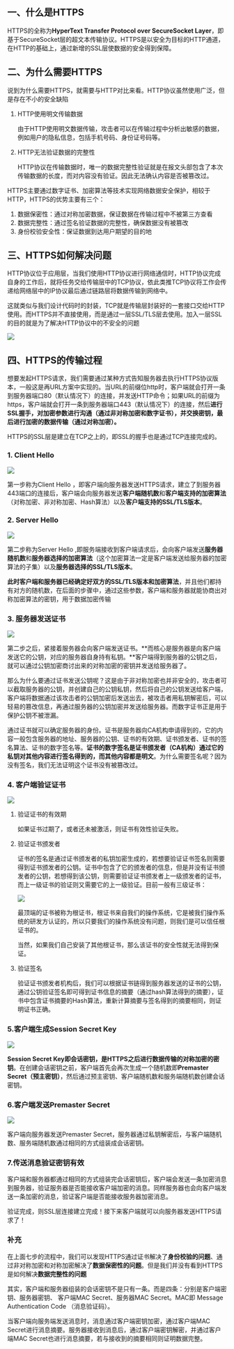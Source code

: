 ## 一、什么是HTTPS

HTTPS的全称为**HyperText Transfer Protocol over SecureSocket Layer**，即基于SecureSocket层的超文本传输协议。HTTPS是以安全为目标的HTTP通道，在HTTP的基础上，通过新增的SSL层使数据的安全得到保障。

## 二、为什么需要HTTPS

说到为什么需要HTTPS，就需要与HTTP对比来看。HTTP协议虽然使用广泛，但是存在不小的安全缺陷

1. HTTP使用明文传输数据

   由于HTTP使用明文数据传输，攻击者可以在传输过程中分析出敏感的数据，例如用户的隐私信息，包括手机号码、身份证号码等。

2. HTTP无法验证数据的完整性

   HTTP协议在传输数据时，唯一的数据完整性验证就是在报文头部包含了本次传输数据的长度，而对内容没有验证。因此无法确认内容是否被篡改过。

HTTPS主要通过数字证书、加密算法等技术实现网络数据安全保护，相较于HTTP，HTTPS的优势主要有三个：

1. 数据保密性：通过对称加密数据，保证数据在传输过程中不被第三方查看
2. 数据完整性：通过签名验证数据的完整性，确保数据没有被篡改
3. 身份校验安全性：保证数据到达用户期望的目的地

## 三、HTTPS如何解决问题

HTTP协议位于应用层，当我们使用HTTP协议进行网络通信时，HTTP协议完成自身的工作后，就将任务交给传输层中的TCP协议，依此类推TCP协议将工作会传递给网络层中的IP协议最后通过链路层将数据传输到网络中。

这就类似与我们设计代码时的封装，TCP就是传输层封装好的一套接口交给HTTP使用。而HTTPS并不直接使用，而是通过一层SSL/TLS层去使用。加入一层SSL的目的就是为了解决HTTP协议中的不安全的问题

![](https://segmentfault.com/img/remote/1460000017544858?w=543&h=248)

## 四、HTTPS的传输过程

想要发起HTTPS请求，我们需要通过某种方式告知服务器去执行HTTPS协议版本，一般这是再URL方案中实现的。当URL的前缀位http时，客户端就会打开一条到服务器端口80（默认情况下）的连接，并发送HTTP命令；如果URL的前缀为https，客户端就会打开一条到服务器端口443（默认情况下）的连接，然后**进行SSL握手，对加密参数进行沟通（通过非对称加密和数字证书），并交换密钥，最后进行加密的数据传输（通过对称加密）。**

HTTPS的SSL层是建立在TCP之上的，即SSL的握手也是通过TCP连接完成的。

### 1. Client Hello

![](imgs\https_连接过程1.png)

第一步称为Client Hello ，即客户端向服务器发送HTTPS请求，建立了到服务器443端口的连接后，客户端会向服务器发送**客户端随机数**和**客户端支持的加密算法**（对称加密、非对称加密、Hash算法）以及**客户端支持的SSL/TLS版本**。

### 2. Server Hello

![](imgs\https_连接过程2.png)

第二步称为Server Hello ,即服务端接收到客户端请求后，会向客户端发送**服务器随机数**和**服务器选择的加密算法**（这个加密算法一定是客户端发送给服务器的加密算法的子集）以及**服务器选择的SSL/TLS版本**。

**此时客户端和服务器已经确定好双方的SSL/TLS版本和加密算法**，并且他们都持有对方的随机数，在后面的步骤中，通过这些参数，客户端和服务器就能协商出对称加密算法的密钥，用于数据加密传输

### 3. 服务器发送证书

![](imgs\https_连接过程3.png)

第二步之后，紧接着服务器会向客户端发送证书。**而核心是服务器是向客户端发送它的公钥，对应的服务器自身持有私钥。**客户端得到服务器的公钥之后，就可以通过公钥加密商讨出来的对称加密的密钥并发送给服务器了。

那么为什么要通过证书发送公钥呢？这是由于非对称加密也并非安全的，攻击者可以截取服务器的公钥，并创建自己的公钥私钥，然后将自己的公钥发送给客户端，客户端将数据通过该攻击者的公钥加密后发送出去，被攻击者用私钥解密后，可以轻易的篡改信息，再通过服务器的公钥加密并发送给服务器。而数字证书正是用于保护公钥不被泄漏。

通过证书就可以确定服务器的身份。证书是服务器向CA机构申请得到的，它的内容一般包含服务器的地址、服务器的公钥、证书的有效期、证书颁发者、证书的签名算法、证书的数字签名等。**证书的数字签名是证书颁发者（CA机构）通过它的私钥对其他内容进行签名得到的，而其他内容都是明文**。为什么需要签名呢？因为没有签名，我们无法证明这个证书没有被篡改过。

### 4. 客户端验证证书

![](imgs\https_连接过程4.png)

1. 验证证书的有效期

   如果证书过期了，或者还未被激活，则证书有效性验证失败。

2. 验证证书颁发者

   证书的签名是通过证书颁发者的私钥加密生成的，若想要验证证书签名则需要得到证书颁发者的公钥。证书中包含了它的颁发者的信息，但是并没有证书颁发者的公钥，若想得到该公钥，则需要验证证书颁发者上一级颁发者的证书，而上一级证书的验证则又需要它的上一级验证。目前一般有三级证书：

   ![](imgs\证书路径.png)

   最顶端的证书被称为根证书，根证书来自我们的操作系统，它是被我们操作系统的研发方认证的，所以只要我们的操作系统没有问题，则我们是可以信任根证书的。

   当然，如果我们自己安装了其他根证书，那么该证书的安全性就无法得到保证。

3. 验证签名

   验证证书颁发者机构后，我们可以根据证书链得到服务器发送的证书的公钥，通过公钥验证签名即可得到证书信息的摘要（通过hash算法得到的摘要），证书中包含证书摘要的Hash算法，重新计算摘要与签名得到的摘要相同，则证明证书正确。

### 5.客户端生成Session Secret Key

![](imgs\https_连接过程5.png)

**Session Secret Key即会话密钥，是HTTPS之后进行数据传输的对称加密的密钥**。在创建会话密钥之前，客户端首先会再次生成一个随机数即**Premaster Secret（预主密钥）**，然后通过预主密钥、客户端随机数和服务端随机数创建会话密钥。

### 6.客户端发送Premaster Secret

![](imgs\https_连接过程6.png)

客户端向服务器发送Premaster Secret，服务器通过私钥解密后，与客户端随机数、服务端随机数通过相同的方式组装成会话密钥。

### 7.传送消息验证密钥有效

客户端和服务器都通过相同的方式组装完会话密钥后，客户端会发送一条加密消息到服务器，验证服务器是否能接收客户端加密的消息。同样服务器也会向客户端发送一条加密的消息，验证客户端是否能接收服务器加密消息。

验证完成，则SSL层连接建立完成！接下来客户端就可以向服务器发送HTTPS请求了！



### 补充

在上面七步的流程中，我们可以发现HTTPS通过证书解决了**身份校验的问题**、通过非对称加密和对称加密解决了**数据保密性的问题**。但是我们并没有看到HTTPS是如何解决**数据完整性的问题**

其实，客户端和服务器组装的会话密钥不是只有一条。而是四条：分别是客户端密钥、服务器密钥、                    客户端MAC Secret、服务器MAC Secret。MAC即 Message Authentication Code （消息验证码）。

当客户端向服务端发送消息时，消息通过客户端密钥加密，通过客户端MAC Secret进行消息摘要。服务器接收到消息后，通过客户端密钥解密，并通过客户端MAC Secret也进行消息摘要，若与接收到的摘要相同则证明数据完整。



